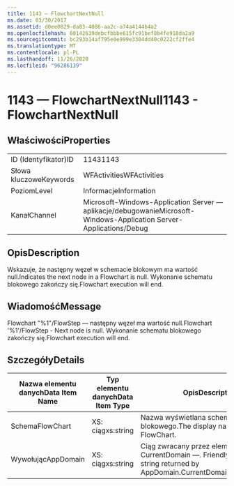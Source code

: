 ```yaml
---
title: 1143 — FlowchartNextNull
ms.date: 03/30/2017
ms.assetid: d0ee0829-da83-4086-aa2c-a74a4144b4a2
ms.openlocfilehash: 60142639debcfbbbe615fc91bef8b4fe918da2a9
ms.sourcegitcommit: bc293b14af795e0e999e3304dd40c0222cf2ffe4
ms.translationtype: MT
ms.contentlocale: pl-PL
ms.lasthandoff: 11/26/2020
ms.locfileid: "96286139"
---
```

# <a name="1143---flowchartnextnull"></a><span data-ttu-id="1c4ba-102">1143 — FlowchartNextNull</span><span class="sxs-lookup"><span data-stu-id="1c4ba-102">1143 - FlowchartNextNull</span></span>

## <a name="properties"></a><span data-ttu-id="1c4ba-103">Właściwości</span><span class="sxs-lookup"><span data-stu-id="1c4ba-103">Properties</span></span>  
  
|||  
|-|-|  
|<span data-ttu-id="1c4ba-104">ID (Identyfikator)</span><span class="sxs-lookup"><span data-stu-id="1c4ba-104">ID</span></span>|<span data-ttu-id="1c4ba-105">1143</span><span class="sxs-lookup"><span data-stu-id="1c4ba-105">1143</span></span>|  
|<span data-ttu-id="1c4ba-106">Słowa kluczowe</span><span class="sxs-lookup"><span data-stu-id="1c4ba-106">Keywords</span></span>|<span data-ttu-id="1c4ba-107">WFActivities</span><span class="sxs-lookup"><span data-stu-id="1c4ba-107">WFActivities</span></span>|  
|<span data-ttu-id="1c4ba-108">Poziom</span><span class="sxs-lookup"><span data-stu-id="1c4ba-108">Level</span></span>|<span data-ttu-id="1c4ba-109">Informacje</span><span class="sxs-lookup"><span data-stu-id="1c4ba-109">Information</span></span>|  
|<span data-ttu-id="1c4ba-110">Kanał</span><span class="sxs-lookup"><span data-stu-id="1c4ba-110">Channel</span></span>|<span data-ttu-id="1c4ba-111">Microsoft-Windows-Application Server — aplikacje/debugowanie</span><span class="sxs-lookup"><span data-stu-id="1c4ba-111">Microsoft-Windows-Application Server-Applications/Debug</span></span>|  
  
## <a name="description"></a><span data-ttu-id="1c4ba-112">Opis</span><span class="sxs-lookup"><span data-stu-id="1c4ba-112">Description</span></span>  

 <span data-ttu-id="1c4ba-113">Wskazuje, że następny węzeł w schemacie blokowym ma wartość null.</span><span class="sxs-lookup"><span data-stu-id="1c4ba-113">Indicates the next node in a Flowchart is null.</span></span> <span data-ttu-id="1c4ba-114">Wykonanie schematu blokowego zakończy się.</span><span class="sxs-lookup"><span data-stu-id="1c4ba-114">Flowchart execution will end.</span></span>  
  
## <a name="message"></a><span data-ttu-id="1c4ba-115">Wiadomość</span><span class="sxs-lookup"><span data-stu-id="1c4ba-115">Message</span></span>  

 <span data-ttu-id="1c4ba-116">Flowchart "%1"/FlowStep — następny węzeł ma wartość null.</span><span class="sxs-lookup"><span data-stu-id="1c4ba-116">Flowchart '%1'/FlowStep - Next node is null.</span></span> <span data-ttu-id="1c4ba-117">Wykonanie schematu blokowego zakończy się.</span><span class="sxs-lookup"><span data-stu-id="1c4ba-117">Flowchart execution will end.</span></span>  
  
## <a name="details"></a><span data-ttu-id="1c4ba-118">Szczegóły</span><span class="sxs-lookup"><span data-stu-id="1c4ba-118">Details</span></span>  
  
|<span data-ttu-id="1c4ba-119">Nazwa elementu danych</span><span class="sxs-lookup"><span data-stu-id="1c4ba-119">Data Item Name</span></span>|<span data-ttu-id="1c4ba-120">Typ elementu danych</span><span class="sxs-lookup"><span data-stu-id="1c4ba-120">Data Item Type</span></span>|<span data-ttu-id="1c4ba-121">Opis</span><span class="sxs-lookup"><span data-stu-id="1c4ba-121">Description</span></span>|  
|--------------------|--------------------|-----------------|  
|<span data-ttu-id="1c4ba-122">Schema</span><span class="sxs-lookup"><span data-stu-id="1c4ba-122">FlowChart</span></span>|<span data-ttu-id="1c4ba-123">XS: ciąg</span><span class="sxs-lookup"><span data-stu-id="1c4ba-123">xs:string</span></span>|<span data-ttu-id="1c4ba-124">Nazwa wyświetlana schematu blokowego.</span><span class="sxs-lookup"><span data-stu-id="1c4ba-124">The display name of the FlowChart.</span></span>|  
|<span data-ttu-id="1c4ba-125">Wywołując</span><span class="sxs-lookup"><span data-stu-id="1c4ba-125">AppDomain</span></span>|<span data-ttu-id="1c4ba-126">XS: ciąg</span><span class="sxs-lookup"><span data-stu-id="1c4ba-126">xs:string</span></span>|<span data-ttu-id="1c4ba-127">Ciąg zwracany przez element AppDomain. CurrentDomain —. FriendlyName.</span><span class="sxs-lookup"><span data-stu-id="1c4ba-127">The string returned by AppDomain.CurrentDomain.FriendlyName.</span></span>|
